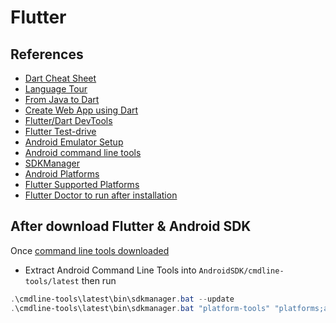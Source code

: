 # Flutter

## References

- [Dart Cheat Sheet](https://dart.dev/codelabs/dart-cheatsheet)
- [Language Tour](https://dart.dev/guides/language/language-tour)
- [From Java to Dart](https://developers.google.com/codelabs/from-java-to-dart#1)
- [Create Web App using Dart](https://dart.academy/flutter-for-web-a-complete-guide-to-create-run-a-web-application/)
- [Flutter/Dart DevTools](https://docs.flutter.dev/development/tools/devtools/overview)
- [Flutter Test-drive](https://docs.flutter.dev/get-started/test-drive?tab=terminal)
- [Android Emulator Setup](https://docs.flutter.dev/get-started/install/windows#set-up-the-android-emulator)
- <a name="cmd-tools"></a>[Android command line tools](https://developer.android.com/studio#cmdline-tools)
- [SDKManager](https://developer.android.com/studio/command-line/sdkmanager.html#list_installed_and_available_packages)
- [Android Platforms](https://developer.android.com/studio/releases/platforms)
- [Flutter Supported Platforms](https://docs.flutter.dev/development/tools/sdk/release-notes/supported-platforms)
- [Flutter Doctor to run after installation](https://docs.flutter.dev/get-started/install/windows#run-flutter-doctor)

## After download Flutter & Android SDK

Once [command line tools downloaded](#cmd-tools)

- Extract Android Command Line Tools into `AndroidSDK/cmdline-tools/latest` then run

```powershell
.\cmdline-tools\latest\bin\sdkmanager.bat --update
.\cmdline-tools\latest\bin\sdkmanager.bat "platform-tools" "platforms;android-29" "build-tools;29.0.3"
```